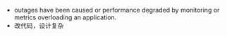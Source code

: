

*  outages have been caused or performance degraded by monitoring or metrics overloading an application.
*  改代码，设计复杂